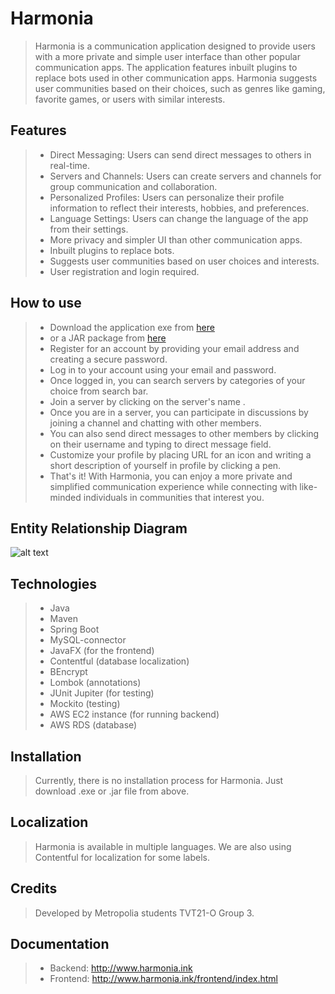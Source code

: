# Harmonia
> Harmonia is a communication application designed to provide users with a more private and simple user interface than other popular communication apps. The application features inbuilt plugins to replace bots used in other communication apps. Harmonia suggests user communities based on their choices, such as genres like gaming, favorite games, or users with similar interests.

## Features

> - Direct Messaging: Users can send direct messages to others in real-time.
> - Servers and Channels: Users can create servers and channels for group communication and collaboration.
> - Personalized Profiles: Users can personalize their profile information to reflect their interests, hobbies, and preferences.
> - Language Settings: Users can change the language of the app from their settings.
> - More privacy and simpler UI than other communication apps.
> - Inbuilt plugins to replace bots.
> - Suggests user communities based on user choices and interests.
> - User registration and login required.

## How to use
> - Download the application exe from [here](https://users.metropolia.fi/~sampoos/downloads/Harmonia.exe) 
> - or a JAR package from [here](https://users.metropolia.fi/~sampoos/downloads/Harmonia.jar)
> - Register for an account by providing your email address and creating a secure password.
> - Log in to your account using your email and password.
> - Once logged in, you can search servers by categories of your choice from search bar.
> - Join a server by clicking on the server's name .
> - Once you are in a server, you can participate in discussions by joining a channel and chatting with other members.
> - You can also send direct messages to other members by clicking on their username and typing to direct message field.
> - Customize your profile by placing URL for an icon and writing a short description of yourself in profile by clicking a pen.
> - That's it! With Harmonia, you can enjoy a more private and simplified communication experience while connecting with like-minded individuals in communities that interest you.

## Entity Relationship Diagram
![alt text](https://media.discordapp.net/attachments/1061968472529190954/1105127503527424090/harmonianewtable.png?width=672&height=607)

## Technologies
> - Java
> - Maven
> - Spring Boot
> - MySQL-connector
> - JavaFX (for the frontend)
> - Contentful (database localization)
> - BEncrypt
> - Lombok (annotations)
> - JUnit Jupiter (for testing)
> - Mockito (testing)
> - AWS EC2 instance (for running backend)
> - AWS RDS (database)

## Installation
> Currently, there is no installation process for Harmonia. Just download .exe or .jar file from above.

## Localization
> Harmonia is available in multiple languages. We are also using Contentful for localization for some labels.

## Credits
> Developed by Metropolia students TVT21-O Group 3.

## Documentation
> - Backend: http://www.harmonia.ink
> - Frontend: http://www.harmonia.ink/frontend/index.html
